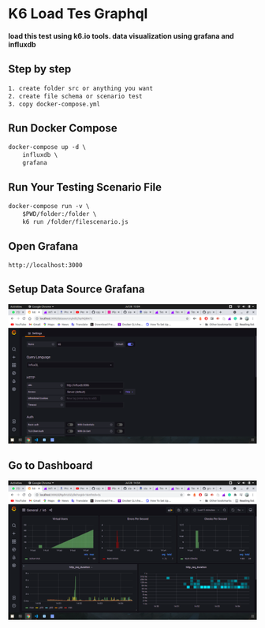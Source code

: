 # K6 Load Tes Graphql

#### load this test using k6.io tools. data visualization using grafana and influxdb



## Step by step
```
1. create folder src or anything you want
2. create file schema or scenario test
3. copy docker-compose.yml
```
## Run Docker Compose
```
docker-compose up -d \
    influxdb \
    grafana
```
## Run Your Testing Scenario File
```
docker-compose run -v \
    $PWD/folder:/folder \
    k6 run /folder/filescenario.js
```

## Open Grafana
```
http://localhost:3000
```
## Setup Data Source Grafana
![config](/images/config.png)

## Go to Dashboard
![Grafana](/images/grafana.png)
